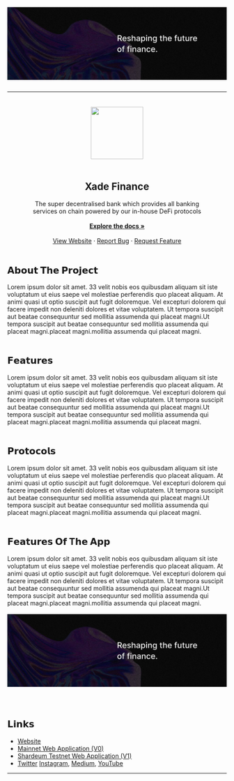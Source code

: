 
<img width="1095" alt="header" src="./Banner.jpg" style="margin-bottom: 10px;">
<hr>

<div align="center">
<img src="https://media.licdn.com/dms/image/D4D0BAQE-DR87MV5E2A/company-logo_200_200/0/1666890424616?e=2147483647&v=beta&t=OxI_r4czv8iEamU-V05b62yOX_Xy4dh6a02UOFWtXFM" style="margin-top:20px" width="120" height="120" align="center"> </div>

<br/>
<h2 align="center" style="font-weight:bolder;font-size : 1.6em;" >Xade Finance</h2>

  <div align="center" >
  <span >
    The super decentralised bank which provides all banking <br/>services on chain powered by our in-house DeFi protocols
    </span><br/><br/>
    <a  href="https://github.com/github_username/repo_name"><strong>Explore the docs »</strong></a>
    <br /><br/>
    <a href="https://www.xade.finance">View Website</a>
    ·
    <a href="https://github.com/github_username/repo_name/issues">Report Bug</a>
    ·
    <a href="https://github.com/github_username/repo_name/issues">Request Feature</a>
  </div>
  <br/>



## 𝗔𝗯𝗼𝘂𝘁 𝗧𝗵𝗲 𝗣𝗿𝗼𝗷𝗲𝗰𝘁

Lorem ipsum dolor sit amet. 33 velit nobis eos quibusdam aliquam sit iste voluptatum ut eius saepe vel molestiae perferendis quo placeat aliquam. At animi quasi ut optio suscipit aut fugit doloremque.
Vel excepturi dolorem qui facere impedit non deleniti dolores et vitae voluptatem. Ut tempora suscipit aut beatae consequuntur sed mollitia assumenda qui placeat magni.Ut tempora suscipit aut beatae consequuntur sed mollitia assumenda qui placeat magni.placeat magni.mollitia assumenda qui placeat magni.
<br/>
<br/>

## 𝗙𝗲𝗮𝘁𝘂𝗿𝗲𝘀

Lorem ipsum dolor sit amet. 33 velit nobis eos quibusdam aliquam sit iste voluptatum ut eius saepe vel molestiae perferendis quo placeat aliquam. At animi quasi ut optio suscipit aut fugit doloremque.
Vel excepturi dolorem qui facere impedit non deleniti dolores et vitae voluptatem. Ut tempora suscipit aut beatae consequuntur sed mollitia assumenda qui placeat magni.Ut tempora suscipit aut beatae consequuntur sed mollitia assumenda qui placeat magni.placeat magni.mollitia assumenda qui placeat magni.
<br/>
<br/>

## 𝗣𝗿𝗼𝘁𝗼𝗰𝗼𝗹𝘀

Lorem ipsum dolor sit amet. 33 velit nobis eos quibusdam aliquam sit iste voluptatum ut eius saepe vel molestiae perferendis quo placeat aliquam. At animi quasi ut optio suscipit aut fugit doloremque.
Vel excepturi dolorem qui facere impedit non deleniti dolores et vitae voluptatem. Ut tempora suscipit aut beatae consequuntur sed mollitia assumenda qui placeat magni.Ut tempora suscipit aut beatae consequuntur sed mollitia assumenda qui placeat magni.placeat magni.mollitia assumenda qui placeat magni.
<br/>
<br/>

## 𝗙𝗲𝗮𝘁𝘂𝗿𝗲𝘀 𝗢𝗳 T𝗵𝗲 𝗔𝗽𝗽

Lorem ipsum dolor sit amet. 33 velit nobis eos quibusdam aliquam sit iste voluptatum ut eius saepe vel molestiae perferendis quo placeat aliquam. At animi quasi ut optio suscipit aut fugit doloremque.
Vel excepturi dolorem qui facere impedit non deleniti dolores et vitae voluptatem. Ut tempora suscipit aut beatae consequuntur sed mollitia assumenda qui placeat magni.Ut tempora suscipit aut beatae consequuntur sed mollitia assumenda qui placeat magni.placeat magni.mollitia assumenda qui placeat magni.
<br/>
<br/>
<img width="1095" alt="header" src="./Banner.jpg" style="margin-bottom: 10px;">

<br/>

## 𝗟𝗶𝗻𝗸𝘀


- [Website](https://www.xade.finance)
- [Mainnet Web Application (V0)](https://app.xade.finance)
- [Shardeum Testnet Web Application (V1)](https://shardeum.app.xade.finance)
- [Twitter](https://twitter.com/xadefinance) [Instagram](https://www.instagram.com/xade.finance), [Medium](https://www.medium.com/@XadeFinance), [YouTube](https://www.youtube.com/@xadefinance)






***
